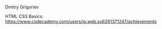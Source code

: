 Dmitry Grigoriev

HTML CSS Basics: https://www.codecademy.com/users/ip.web.so6261371247/achievements
